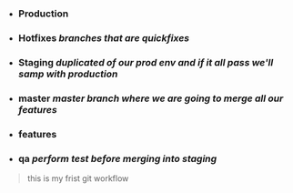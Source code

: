 
- ### Production 
- ### Hotfixes  *branches that are quickfixes*
- ### Staging  *duplicated of our prod env and if it all pass we'll samp with production*
- ### master *master branch where we are going to merge all our features*
- ### features 
- ### qa *perform test before merging into staging*


> this is my frist git workflow